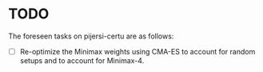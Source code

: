 # TODO
The foreseen tasks on pijersi-certu are as follows:

- [ ] Re-optimize the Minimax weights using CMA-ES to account for random setups and to account for Minimax-4.

